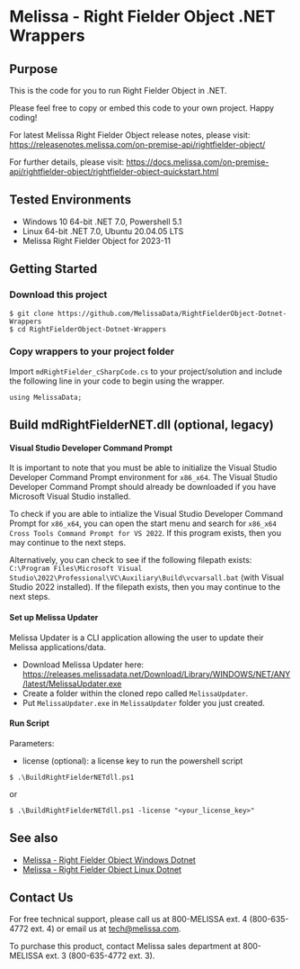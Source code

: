 # Melissa - Right Fielder Object .NET Wrappers

## Purpose
This is the code for you to run Right Fielder Object in .NET.

Please feel free to copy or embed this code to your own project. Happy coding!

For latest Melissa Right Fielder Object release notes, please visit: https://releasenotes.melissa.com/on-premise-api/rightfielder-object/

For further details, please visit: https://docs.melissa.com/on-premise-api/rightfielder-object/rightfielder-object-quickstart.html

## Tested Environments
- Windows 10 64-bit .NET 7.0, Powershell 5.1
- Linux 64-bit .NET 7.0, Ubuntu 20.04.05 LTS
- Melissa Right Fielder Object for 2023-11

## Getting Started

### Download this project
```
$ git clone https://github.com/MelissaData/RightFielderObject-Dotnet-Wrappers
$ cd RightFielderObject-Dotnet-Wrappers
```

### Copy wrappers to your project folder
Import `mdRightFielder_cSharpCode.cs` to your project/solution and include the following line in your code to begin using the wrapper.

```
using MelissaData;
```

## Build mdRightFielderNET.dll (optional, legacy)

#### Visual Studio Developer Command Prompt
It is important to note that you must be able to initialize the Visual Studio Developer Command Prompt environment for `x86_x64`. The Visual Studio Developer Command Prompt should already be downloaded if you have Microsoft Visual Studio installed. 

To check if you are able to intialize the Visual Studio Developer Command Prompt for `x86_x64`, you can open the start menu and search for `x86_x64 Cross Tools Command Prompt for VS 2022`. If this program exists, then you may continue to the next steps.

Alternatively, you can check to see if the following filepath exists: `C:\Program Files\Microsoft Visual Studio\2022\Professional\VC\Auxiliary\Build\vcvarsall.bat` (with Visual Studio 2022 installed). If the filepath exists, then you may continue to the next steps.

#### Set up Melissa Updater 
Melissa Updater is a CLI application allowing the user to update their Melissa applications/data. 

- Download Melissa Updater here: <https://releases.melissadata.net/Download/Library/WINDOWS/NET/ANY/latest/MelissaUpdater.exe>
- Create a folder within the cloned repo called `MelissaUpdater`.
- Put `MelissaUpdater.exe` in `MelissaUpdater` folder you just created.

#### Run Script
Parameters:
- license (optional): a license key to run the powershell script

```
$ .\BuildRightFielderNETdll.ps1
```

or

```
$ .\BuildRightFielderNETdll.ps1 -license "<your_license_key>"
```

## See also
- [Melissa - Right Fielder Object Windows Dotnet](https://github.com/MelissaData/RightFielderObject-Dotnet)
- [Melissa - Right Fielder Object Linux Dotnet](https://github.com/MelissaData/RightFielderObject-Dotnet-Linux)
    
## Contact Us
For free technical support, please call us at 800-MELISSA ext. 4 (800-635-4772 ext. 4) or email us at tech@melissa.com.

To purchase this product, contact Melissa sales department at 800-MELISSA ext. 3 (800-635-4772 ext. 3).
